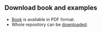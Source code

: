 ## Download book and examples

- [Book](./book/Experiential_Learning_of_Robotics.pdf) is available in PDF format.
- Whole repository can be [downloaded](https://github.com/davidrihtarsic/Experiental_Learning_of_Robotics/archive/refs/heads/main.zip).

